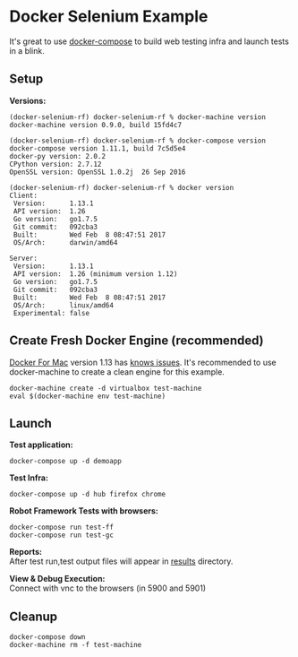 # Docker Selenium Example

It's great to use [docker-compose](https://docs.docker.com/compose/) to build web testing infra and launch tests in a blink.

## Setup

**Versions:**
```
(docker-selenium-rf) docker-selenium-rf % docker-machine version
docker-machine version 0.9.0, build 15fd4c7

(docker-selenium-rf) docker-selenium-rf % docker-compose version
docker-compose version 1.11.1, build 7c5d5e4
docker-py version: 2.0.2
CPython version: 2.7.12
OpenSSL version: OpenSSL 1.0.2j  26 Sep 2016

(docker-selenium-rf) docker-selenium-rf % docker version
Client:
 Version:      1.13.1
 API version:  1.26
 Go version:   go1.7.5
 Git commit:   092cba3
 Built:        Wed Feb  8 08:47:51 2017
 OS/Arch:      darwin/amd64

Server:
 Version:      1.13.1
 API version:  1.26 (minimum version 1.12)
 Go version:   go1.7.5
 Git commit:   092cba3
 Built:        Wed Feb  8 08:47:51 2017
 OS/Arch:      linux/amd64
 Experimental: false
```

## Create Fresh Docker Engine (recommended)
[Docker For Mac](https://docs.docker.com/docker-for-mac/) version 1.13 has [knows issues](https://github.com/docker/docker/issues/25305).
It's recommended to use docker-machine to create a clean engine for this example.
```
docker-machine create -d virtualbox test-machine
eval $(docker-machine env test-machine)
```

## Launch

**Test application:**
```
docker-compose up -d demoapp
```

**Test Infra:**
```
docker-compose up -d hub firefox chrome
```

**Robot Framework Tests with browsers:**
```
docker-compose run test-ff
docker-compose run test-gc
```

**Reports:**  
After test run,test output files will appear in [results](results) directory.

**View & Debug Execution:**  
Connect with vnc to the browsers (in 5900 and 5901)

## Cleanup
```
docker-compose down
docker-machine rm -f test-machine
```
